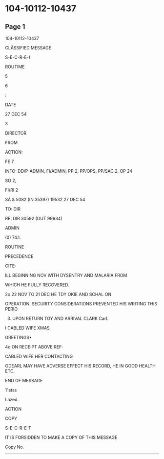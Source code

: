 # 104-10112-10437

## Page 1

104-10112-10437

CLÄSSIFIED MESSAGE

S-E-C-R-E-)

ROUTIME

5

6

:

DATE

27 DEC 54

3

DIRECTOR

FROM

ACTION:

FE 7

INFO: DD/P-ADMIN, FI/ADMIN, PP 2, PP/OPS, PP/SAC 2, OP 24

SO 2,

FI/RI 2

SẢ & 5082 (IN 35397) 19532 27 DEC 54

TO: DIR

RE: DIR 30592 (OUT 99934)

ADMIN

(0) 74.1.

ROUTINE

PRECEDENCE

CITE:

ILL BEGINNING NOV WITH DYSENTRY AND MALARIA FROM

WHICH HE FULLY RECOVERED.

2o 22 NOV TO 21 DEC HE TDY OKIE AND SCHAL ON

OPERATION. SECURITY CONSIDERATIONS PREVENTED HIS WRITING THIS PERIO

3. UPON RETURN TOY AND ARRIVAL CLARK CarI.

I CABLED WIFE XMAS

GREETINGS•

4o ON RECEIPT ABOVE REF:

CABLED WIFE HER CONTACTING

ODEARL MAY HAVE ADVERSE EFFECT HIS RECORD, HE IN GOOD HEALTH ETC.

END OF MESSAGE

11stss

Lazed.

ACTION

COPY

S-E-C-R-E-T

IT IS FORSIDDEN TO MAKE A COPY OF THIS MESSAGE

Copy No.

---

